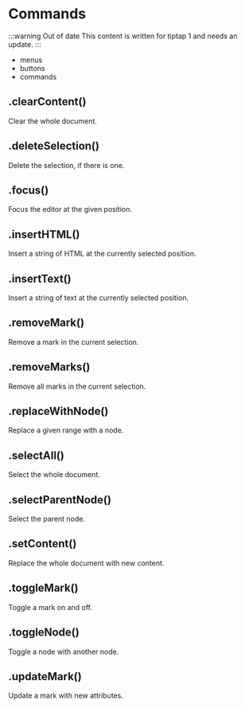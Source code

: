 # Commands

:::warning Out of date
This content is written for tiptap 1 and needs an update.
:::

- menus
- buttons
- commands

## .clearContent()

Clear the whole document.

## .deleteSelection()

Delete the selection, if there is one.

## .focus()

Focus the editor at the given position.

## .insertHTML()

Insert a string of HTML at the currently selected position.

## .insertText()

Insert a string of text at the currently selected position.

## .removeMark()

Remove a mark in the current selection.

## .removeMarks()

Remove all marks in the current selection.

## .replaceWithNode()

Replace a given range with a node.

## .selectAll()

Select the whole document.

## .selectParentNode()

Select the parent node.

## .setContent()

Replace the whole document with new content.

## .toggleMark()

Toggle a mark on and off.

## .toggleNode()

Toggle a node with another node.

## .updateMark()

Update a mark with new attributes.

